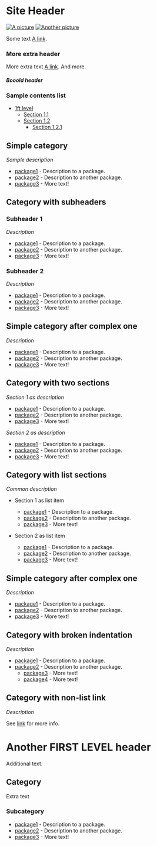 #  Site Header
[![A picture](https://pic.org/pic)](https://url.org/url) [![Another picture](https://pic2.org/pic)](https://url2.org/url)

Some text [A link](https://url.com/url/path).

### More extra header

More extra text [A link](https://url.com/url/path). And more.

#### *Booold header*

### Sample contents list

- [1ft level](#fst-level)
    - [Section 1.1](#sec-1-1)
    - [Section 1.2](#sec-1-2)
        - [Section 1.2.1](#sec-1-2-1)

## Simple category

*Sample description*

* [package1](https://github.com/user/package1) - Description to a package.
* [package2](https://github.com/user/package2) - Description to another package.
* [package3](https://github.com/user/package3) - More text!

## Category with subheaders

### Subheader 1

*Description*

* [package1](https://github.com/user/package1) - Description to a package.
* [package2](https://github.com/user/package2) - Description to another package.
* [package3](https://github.com/user/package3) - More text!

### Subheader 2

*Description*

* [package1](https://github.com/user/package1) - Description to a package.
* [package2](https://github.com/user/package2) - Description to another package.
* [package3](https://github.com/user/package3) - More text!


## Simple category after complex one

*Description*

* [package1](https://github.com/user/package1) - Description to a package.
* [package2](https://github.com/user/package2) - Description to another package.
* [package3](https://github.com/user/package3) - More text!

## Category with two sections

*Section 1 as description*

* [package1](https://github.com/user/package1) - Description to a package.
* [package2](https://github.com/user/package2) - Description to another package.
* [package3](https://github.com/user/package3) - More text!

*Section 2 as description*

* [package1](https://github.com/user/package1) - Description to a package.
* [package2](https://github.com/user/package2) - Description to another package.
* [package3](https://github.com/user/package3) - More text!

## Category with list sections

*Common description*

* Section 1 as list item
    * [package1](https://github.com/user/package1) - Description to a package.
    * [package2](https://github.com/user/package2) - Description to another package.
    * [package3](https://github.com/user/package3) - More text!

* Section 2 as list item
    * [package1](https://github.com/user/package1) - Description to a package.
    * [package2](https://github.com/user/package2) - Description to another package.
    * [package3](https://github.com/user/package3) - More text!

## Simple category after complex one

*Description*

* [package1](https://github.com/user/package1) - Description to a package.
* [package2](https://github.com/user/package2) - Description to another package.
* [package3](https://github.com/user/package3) - More text!


## Category with broken indentation

*Description*

* [package1](https://github.com/user/package1) - Description to a package.
* [package2](https://github.com/user/package2) - Description to another package.
    * [package3](https://github.com/user/package3) - More text!
    * [package4](https://github.com/user/package4) - More text!


## Category with non-list link

*Description*

See [link](https://github.com/user/repo) for more info.

# Another FIRST LEVEL header

Additional text.

## Category

Extra text

### Subcategory

* [package1](https://github.com/user/package1) - Description to a package.
* [package2](https://github.com/user/package2) - Description to another package.
* [package3](https://github.com/user/package3) - More text!
